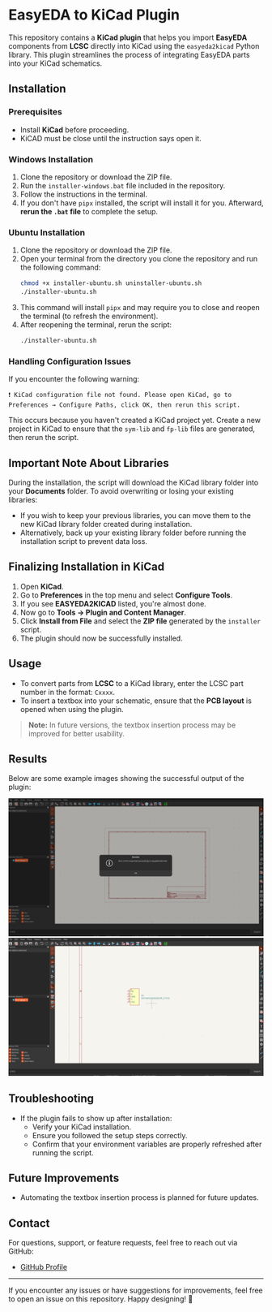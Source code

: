 # EasyEDA to KiCad Plugin

This repository contains a **KiCad plugin** that helps you import **EasyEDA** components from **LCSC** directly into KiCad using the `easyeda2kicad` Python library. This plugin streamlines the process of integrating EasyEDA parts into your KiCad schematics.

## Installation

### Prerequisites
- Install **KiCad** before proceeding.
- KiCAD must be close until the instruction says open it.

### Windows Installation
1. Clone the repository or download the ZIP file.
2. Run the `installer-windows.bat` file included in the repository.
3. Follow the instructions in the terminal.
4. If you don't have `pipx` installed, the script will install it for you. Afterward, **rerun the `.bat` file** to complete the setup.

### Ubuntu Installation
1. Clone the repository or download the ZIP file.
2. Open your terminal from the directory you clone the repository and run the following command:
   ```bash
   chmod +x installer-ubuntu.sh uninstaller-ubuntu.sh
   ./installer-ubuntu.sh
   ```
3. This command will install `pipx` and may require you to close and reopen the terminal (to refresh the environment).
4. After reopening the terminal, rerun the script:
   ```bash
   ./installer-ubuntu.sh
   ```

### Handling Configuration Issues
If you encounter the following warning:
```
❗ KiCad configuration file not found. Please open KiCad, go to Preferences → Configure Paths, click OK, then rerun this script.
```
This occurs because you haven't created a KiCad project yet. Create a new project in KiCad to ensure that the `sym-lib` and `fp-lib` files are generated, then rerun the script.

## Important Note About Libraries
During the installation, the script will download the KiCad library folder into your **Documents** folder. To avoid overwriting or losing your existing libraries:
- If you wish to keep your previous libraries, you can move them to the new KiCad library folder created during installation.
- Alternatively, back up your existing library folder before running the installation script to prevent data loss.

## Finalizing Installation in KiCad
1. Open **KiCad**.
2. Go to **Preferences** in the top menu and select **Configure Tools**.
3. If you see **EASYEDA2KICAD** listed, you're almost done.
4. Now go to **Tools → Plugin and Content Manager**.
5. Click **Install from File** and select the **ZIP file** generated by the `installer` script.
6. The plugin should now be successfully installed.

## Usage
- To convert parts from **LCSC** to a KiCad library, enter the LCSC part number in the format: `Cxxxx`.
- To insert a textbox into your schematic, ensure that the **PCB layout** is opened when using the plugin.

> **Note:** In future versions, the textbox insertion process may be improved for better usability.

## Results
Below are some example images showing the successful output of the plugin:

![alt text](Results0.png)
![alt text](Results1.png)


## Troubleshooting
- If the plugin fails to show up after installation:
  - Verify your KiCad installation.
  - Ensure you followed the setup steps correctly.
  - Confirm that your environment variables are properly refreshed after running the script.

## Future Improvements
- Automating the textbox insertion process is planned for future updates.

## Contact
For questions, support, or feature requests, feel free to reach out via GitHub:
- [GitHub Profile](https://github.com/onurkarakoc79)

---

If you encounter any issues or have suggestions for improvements, feel free to open an issue on this repository. Happy designing! 🚀

